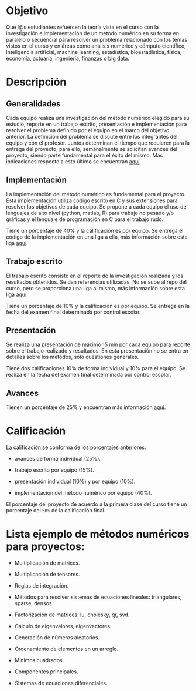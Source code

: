 # Objetivo

Que l@s estudiantes refuercen la teoría vista en el curso con la investigación e implementación de un método numérico en su forma en paralelo o secuencial para resolver un problema  relacionado con los temas vistos en el curso y en áreas como 
análisis numérico y cómputo científico, inteligencia artificial, machine learning, estadística, bioestadística, física, economía, actuaría, ingeniería, finanzas o big data.

# Descripción

## Generalidades

Cada equipo realiza una investigación del método numérico elegido para su estudio, reporte en un trabajo escrito, presentación e implementación para resolver el problema definido por el equipo en el marco del objetivo anterior. La definición del problema se discute entre los integrantes del equipo y con el profesor. Juntos determinan el tiempo que requieren para la entrega del proyecto, para ello, semanalmente se solicitan avances del proyecto, siendo parte fundamental para el éxito del mismo. Más indicaciones respecto a esto último se encuentran [aquí](MNO_2017).

## Implementación

La implementación del método numérico es fundamental para el proyecto. Esta implementación utiliza código escrito en C y sus extensiones para resolver los objetivos de cada equipo. Se propone a cada equipo el uso de lenguajes de alto nivel (python, matlab, R) para trabajo no pesado y/o gráficas y el lenguaje de programación en C para el trabajo rudo.

Tiene un porcentaje de 40% y la calificación es por equipo. Se entrega el código de la implementación en una liga a ella, más información sobre esta liga [aquí](MNO_2017).

## Trabajo escrito

El trabajo escrito consiste en el reporte de la investigación realizada y los resultados obtenidos. Se dan referencias utilizadas. No se sube al repo del curso, pero se proporciona una liga al mismo, más información sobre esta liga [aquí](MNO_2017).

Tiene un porcentaje de 10% y la calificación es por equipo. Se entrega en la fecha del examen final determinada por control escolar.


## Presentación

Se realiza una presentación de máximo 15 min por cada equipo para reporte sobre el trabajo realizado y resultados. En esta presentación no se entra en detalles sobre los métodos, sólo cuestiones generales.

Tiene dos calificaciones 10% de forma individual y 10% para el equipo. Se realiza en la fecha del examen final determinada por control escolar.

## Avances

Tienen un porcentaje de 25% y encuentran más información [aquí](MNO_2017).

# Calificación

La calificación se conforma de los porcentajes anteriores: 

* avances de forma individual (25%).

* trabajo escrito por equipo (15%).

* presentación individual (10%) y por equipo (10%).

* implementación del método numérico por equipo (40%).

El porcentaje del proyecto de acuerdo a la primera clase del curso tiene un porcentaje del `50%` de la calificación final.


# Lista ejemplo de métodos numéricos para proyectos:

* Multiplicación de matrices.

* Multiplicación de tensores.

* Reglas de integración.

* Métodos para resolver sistemas de ecuaciones lineales: triangulares, sparse, densos.

* Factorización de matrices: lu, cholesky, qr, svd.

* Cálculo de eigenvalores, eigenvectores.

* Generación de números aleatorios.

* Ordenamiento de elementos en un arreglo.

* Mínimos cuadrados.

* Componentes principales.

* Sistemas de ecuaciones diferenciales.